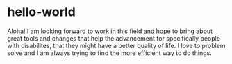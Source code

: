 # hello-world

Aloha! I am looking forward to work in this field and hope to bring about great tools and changes that help the advancement for specifically people with disabilites, that they might have a better quality of life. I love to problem solve and I am always trying to find the more efficient way to do things.
